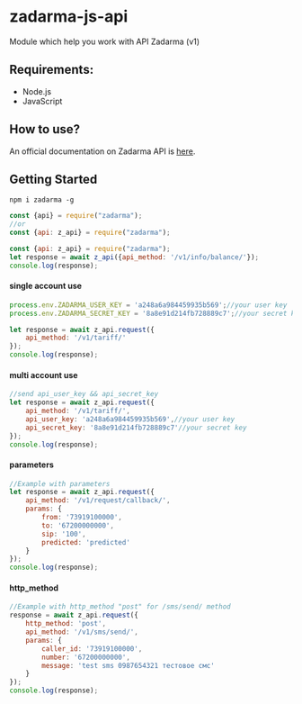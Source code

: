 # zadarma-js-api
Module which help you work with API Zadarma (v1)

## Requirements:
- Node.js
- JavaScript

## How to use?
An official documentation on Zadarma API is [here](https://zadarma.com/support/api/).

## Getting Started

```shell
npm i zadarma -g
```

```js
const {api} = require("zadarma");
//or
const {api: z_api} = require("zadarma");
```

```js
const {api: z_api} = require("zadarma");
let response = await z_api({api_method: '/v1/info/balance/'});
console.log(response);
```

#### single account use
```js
process.env.ZADARMA_USER_KEY = 'a248a6a984459935b569';//your user key
process.env.ZADARMA_SECRET_KEY = '8a8e91d214fb728889c7';//your secret key

let response = await z_api.request({
    api_method: '/v1/tariff/'
});
console.log(response);
```

#### multi account use
```js
//send api_user_key && api_secret_key
let response = await z_api.request({
    api_method: '/v1/tariff/',
    api_user_key: 'a248a6a984459935b569',//your user key
    api_secret_key: '8a8e91d214fb728889c7'//your secret key
});
console.log(response);
```

#### parameters
```js
//Example with parameters
let response = await z_api.request({
    api_method: '/v1/request/callback/',
    params: {
        from: '73919100000',
        to: '67200000000',
        sip: '100',
        predicted: 'predicted'
    }
});
console.log(response);
```

#### http_method
```js
//Example with http_method "post" for /sms/send/ method
response = await z_api.request({
    http_method: 'post',
    api_method: '/v1/sms/send/',
    params: {
        caller_id: '73919100000',
        number: '67200000000',
        message: 'test sms 0987654321 тестовое смс'
    }
});
console.log(response);
```



